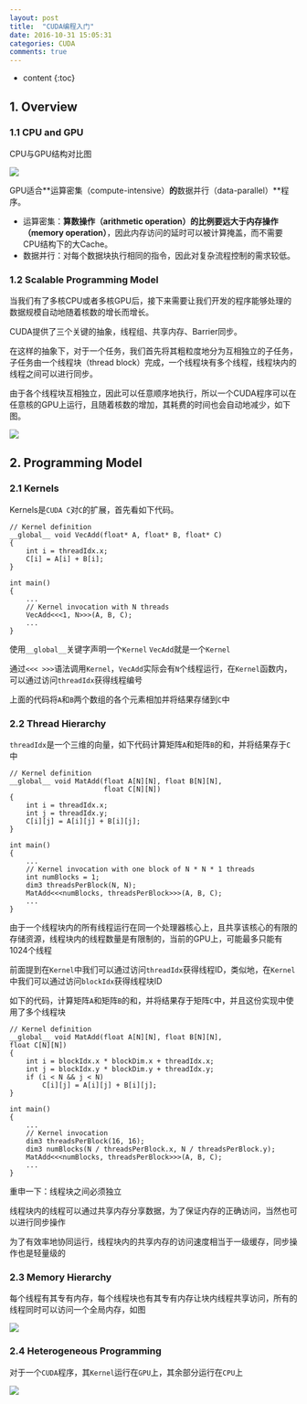 ```yaml
---
layout: post
title:  "CUDA编程入门"
date: 2016-10-31 15:05:31
categories: CUDA
comments: true
---
```


* content
{:toc}

## 1. Overview

### 1.1 CPU and GPU

CPU与GPU结构对比图

![](/images/cuda/gpu-devotes-more-transistors-to-data-processing.png)

GPU适合**运算密集（compute-intensive）**的**数据并行（data-parallel）**程序。

* 运算密集：**算数操作（arithmetic operation）**的比例要远大于**内存操作（memory operation）**，因此内存访问的延时可以被计算掩盖，而不需要CPU结构下的大Cache。
* 数据并行：对每个数据块执行相同的指令，因此对复杂流程控制的需求较低。

### 1.2 Scalable Programming Model

当我们有了多核CPU或者多核GPU后，接下来需要让我们开发的程序能够处理的数据规模自动地随着核数的增长而增长。

CUDA提供了三个关键的抽象，线程组、共享内存、Barrier同步。

在这样的抽象下，对于一个任务，我们首先将其粗粒度地分为互相独立的子任务，子任务由一个线程块（thread block）完成，一个线程块有多个线程，线程块内的线程之间可以进行同步。

由于各个线程块互相独立，因此可以任意顺序地执行，所以一个CUDA程序可以在任意核的GPU上运行，且随着核数的增加，其耗费的时间也会自动地减少，如下图。

![](/images/cuda/automatic-scalability.png)

## 2. Programming Model

### 2.1 Kernels

Kernels是`CUDA C`对`C`的扩展，首先看如下代码。

```
// Kernel definition
__global__ void VecAdd(float* A, float* B, float* C)
{
    int i = threadIdx.x;
    C[i] = A[i] + B[i];
}

int main()
{
    ...
    // Kernel invocation with N threads
    VecAdd<<<1, N>>>(A, B, C);
    ...
}
```

使用`__global__`关键字声明一个`Kernel`
`VecAdd`就是一个`Kernel`

通过`<<< >>>`语法调用`Kernel`，`VecAdd`实际会有`N`个线程运行，在`Kernel`函数内，可以通过访问`threadIdx`获得线程编号

上面的代码将`A`和`B`两个数组的各个元素相加并将结果存储到`C`中

### 2.2 Thread Hierarchy

`threadIdx`是一个三维的向量，如下代码计算矩阵`A`和矩阵`B`的和，并将结果存于`C`中

```
// Kernel definition
__global__ void MatAdd(float A[N][N], float B[N][N],
                       float C[N][N])
{
    int i = threadIdx.x;
    int j = threadIdx.y;
    C[i][j] = A[i][j] + B[i][j];
}

int main()
{
    ...
    // Kernel invocation with one block of N * N * 1 threads
    int numBlocks = 1;
    dim3 threadsPerBlock(N, N);
    MatAdd<<<numBlocks, threadsPerBlock>>>(A, B, C);
    ...
}
```

由于一个线程块内的所有线程运行在同一个处理器核心上，且共享该核心的有限的存储资源，线程块内的线程数量是有限制的，当前的GPU上，可能最多只能有1024个线程

前面提到在`Kernel`中我们可以通过访问`threadIdx`获得线程ID，类似地，在`Kernel`中我们可以通过访问`blockIdx`获得线程块ID

如下的代码，计算矩阵`A`和矩阵`B`的和，并将结果存于矩阵`C`中，并且这份实现中使用了多个线程块

```
// Kernel definition
__global__ void MatAdd(float A[N][N], float B[N][N],
float C[N][N])
{
    int i = blockIdx.x * blockDim.x + threadIdx.x;
    int j = blockIdx.y * blockDim.y + threadIdx.y;
    if (i < N && j < N)
        C[i][j] = A[i][j] + B[i][j];
}

int main()
{
    ...
    // Kernel invocation
    dim3 threadsPerBlock(16, 16);
    dim3 numBlocks(N / threadsPerBlock.x, N / threadsPerBlock.y);
    MatAdd<<<numBlocks, threadsPerBlock>>>(A, B, C);
    ...
}
```

重申一下：线程块之间必须独立

线程块内的线程可以通过共享内存分享数据，为了保证内存的正确访问，当然也可以进行同步操作

为了有效率地协同运行，线程块内的共享内存的访问速度相当于一级缓存，同步操作也是轻量级的

### 2.3 Memory Hierarchy

每个线程有其专有内存，每个线程块也有其专有内存让块内线程共享访问，所有的线程同时可以访问一个全局内存，如图

![](/images/cuda/memory-hierarchy.png)


### 2.4 Heterogeneous Programming

对于一个`CUDA`程序，其`Kernel`运行在`GPU`上，其余部分运行在`CPU`上

![](/images/cuda/heterogeneous-programming.png)